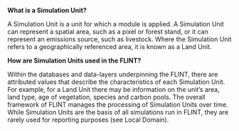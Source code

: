 **What is a Simulation Unit?**

A Simulation Unit is a unit for which a module is applied. A Simulation Unit can represent a spatial area, such as a pixel or forest stand, or it can represent an emissions source, such as livestock. Where the Simulation Unit refers to a geographically referenced area, it is known as a Land Unit. 

**How are Simulation Units used in the FLINT?**

Within the databases and data-layers underpinning the FLINT, there are attributed values that describe the characteristics of each Simulation Unit.  For example, for a Land Unit there may be information on the unit’s area, land type, age of vegetation, species and carbon pools. The overall framework of FLINT manages the processing of Simulation Units over time. While Simulation Units are the basis of all simulations run in FLINT, they are rarely used for reporting purposes (see Local Domain). 